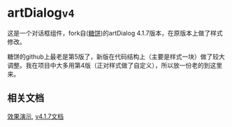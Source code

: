 # artDialog``v4``

这是一个对话框组件，fork自([糖饼](https://github.com/aui/artDialog))的artDialog 4.1.7版本，在原版本上做了样式修改。

糖饼的github上最老是第5版了，新版在代码结构上（主要是样式一块）做了较大调整。我在项目中大多用第4版（正对样式做了自定义），所以放一份老的到这里来。

## 相关文档
[效果演示](http://jorben.github.io/artDialog/demo.html),
[v4.1.7文档](http://www.planeart.cn/demo/artDialog/_doc/API.html)